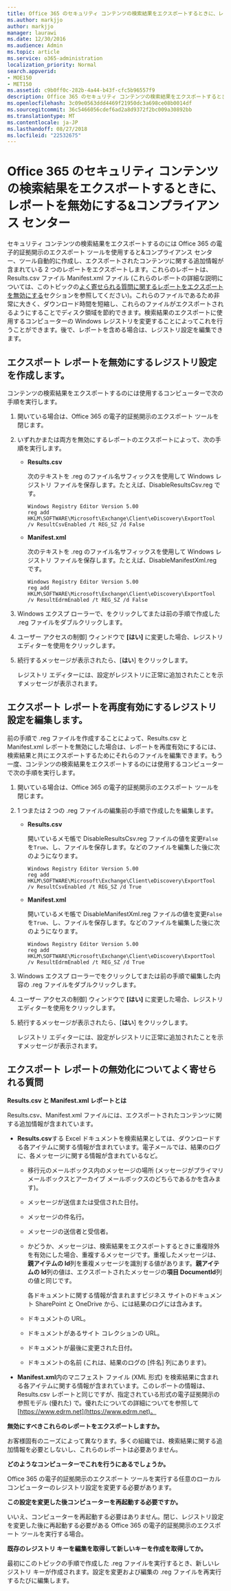 ```yaml
---
title: Office 365 のセキュリティ コンテンツの検索結果をエクスポートするときに、レポートを無効にする&amp;コンプライアンス センター
ms.author: markjjo
author: markjjo
manager: laurawi
ms.date: 12/30/2016
ms.audience: Admin
ms.topic: article
ms.service: o365-administration
localization_priority: Normal
search.appverid:
- MOE150
- MET150
ms.assetid: c9b0ff0c-282b-4a44-b43f-cfc5b96557f9
description: Office 365 のセキュリティ コンテンツの検索結果をエクスポートするときにレポートを無効にするローカル コンピューターの Windows レジストリを編集する&amp;Comliance センター。これらのレポートを無効にすると、ダウンロード時間を短縮し、ディスク領域を節約できます。
ms.openlocfilehash: 3c09e0563ddd4469f21950dc3a698ce08b0014df
ms.sourcegitcommit: 36c5466056cdef6ad2a8d9372f2bc009a30892bb
ms.translationtype: MT
ms.contentlocale: ja-JP
ms.lasthandoff: 08/27/2018
ms.locfileid: "22532675"
---
```

# <a name="disable-reports-when-you-export-content-search-results-in-the-office-365-security-amp-compliance-center"></a>Office 365 のセキュリティ コンテンツの検索結果をエクスポートするときに、レポートを無効にする&amp;コンプライアンス センター

セキュリティ コンテンツの検索結果をエクスポートするのには Office 365 の電子的証拠開示のエクスポート ツールを使用すると&amp;コンプライアンス センター、ツール自動的に作成し、エクスポートされたコンテンツに関する追加情報が含まれている 2 つのレポートをエクスポートします。これらのレポートは、Results.csv ファイル Manifest.xml ファイル (これらのレポートの詳細な説明については、このトピックの[よく寄せられる質問に関するレポートをエクスポートを無効にする](#frequently-asked-questions-about-disabling-export-reports)セクションを参照してください)。これらのファイルであるため非常に大きく、ダウンロード時間を短縮し、これらのファイルがエクスポートされるようにすることでディスク領域を節約できます。検索結果のエクスポートに使用するコンピューターの Windows レジストリを変更することによってこれを行うことができます。後で、レポートを含める場合は、レジストリ設定を編集できます。 
  
## <a name="create-registry-settings-to-disable-the-export-reports"></a>エクスポート レポートを無効にするレジストリ設定を作成します。

コンテンツの検索結果をエクスポートするのには使用するコンピューターで次の手順を実行します。
  
1. 開いている場合は、Office 365 の電子的証拠開示のエクスポート ツールを閉じます。
    
2. いずれかまたは両方を無効にするレポートのエクスポートによって、次の手順を実行します。
    
    - **Results.csv**
    
      次のテキストを .reg のファイル名サフィックスを使用して Windows レジストリ ファイルを保存します。たとえば、DisableResultsCsv.reg です。
    
      ```
      Windows Registry Editor Version 5.00
      reg add HKLM\SOFTWARE\Microsoft\Exchange\Client\eDiscovery\ExportTool /v ResultCsvEnabled /t REG_SZ /d False 
      ```

    - **Manifest.xml**
    
      次のテキストを .reg のファイル名サフィックスを使用して Windows レジストリ ファイルを保存します。たとえば、DisableManifestXml.reg です。
    
      ```
      Windows Registry Editor Version 5.00
      reg add HKLM\SOFTWARE\Microsoft\Exchange\Client\eDiscovery\ExportTool /v ResultEdrmEnabled /t REG_SZ /d False 
      ```

3. Windows エクスプ ローラーで、をクリックしてまたは前の手順で作成した .reg ファイルをダブルクリックします。
    
4. ユーザー アクセスの制御] ウィンドウで **[はい]** に変更した場合、レジストリ エディターを使用をクリックします。 
    
5. 続行するメッセージが表示されたら、[**はい**] をクリックします。
    
    レジストリ エディターには、設定がレジストリに正常に追加されたことを示すメッセージが表示されます。
  
## <a name="edit-registry-settings-to-re-enable-the-export-reports"></a>エクスポート レポートを再度有効にするレジストリ設定を編集します。

前の手順で .reg ファイルを作成することによって、Results.csv と Manifest.xml レポートを無効にした場合は、レポートを再度有効にするには、検索結果と共にエクスポートするためにそれらのファイルを編集できます。もう一度、コンテンツの検索結果をエクスポートするのには使用するコンピューターで次の手順を実行します。
  
1. 開いている場合は、Office 365 の電子的証拠開示のエクスポート ツールを閉じます。
    
2. 1 つまたは 2 つの .reg ファイルの編集前の手順で作成したを編集します。
    
    - **Results.csv**
    
        開いているメモ帳で DisableResultsCsv.reg ファイルの値を変更`False`を`True`、し、ファイルを保存します。などのファイルを編集した後に次のようになります。
    
        ```
        Windows Registry Editor Version 5.00
      reg add HKLM\SOFTWARE\Microsoft\Exchange\Client\eDiscovery\ExportTool /v ResultCsvEnabled /t REG_SZ /d True
        ```

    - **Manifest.xml**
    
        開いているメモ帳で DisableManifestXml.reg ファイルの値を変更`False`を`True`、し、ファイルを保存します。などのファイルを編集した後に次のようになります。
    
      ```
      Windows Registry Editor Version 5.00
      reg add HKLM\SOFTWARE\Microsoft\Exchange\Client\eDiscovery\ExportTool /v ResultEdrmEnabled /t REG_SZ /d True
      ```

3. Windows エクスプ ローラーでをクリックしてまたは前の手順で編集した内容の .reg ファイルをダブルクリックします。
    
4. ユーザー アクセスの制御] ウィンドウで **[はい]** に変更した場合、レジストリ エディターを使用をクリックします。 
    
5. 続行するメッセージが表示されたら、[**はい**] をクリックします。
    
    レジストリ エディターには、設定がレジストリに正常に追加されたことを示すメッセージが表示されます。
  
## <a name="frequently-asked-questions-about-disabling-export-reports"></a>エクスポート レポートの無効化についてよく寄せられる質問
<a name="faqs"> </a>

 **Results.csv と Manifest.xml レポートとは**
  
Results.csv、Manifest.xml ファイルには、エクスポートされたコンテンツに関する追加情報が含まれています。
  
- **Results.csv**する Excel ドキュメントを検索結果としては、ダウンロードする各アイテムに関する情報が含まれています。電子メールでは、結果のログに、各メッセージに関する情報が含まれているなど。 
    
  - 移行元のメールボックス内のメッセージの場所 (メッセージがプライマリ メールボックスとアーカイブ メールボックスのどちらであるかを含みます)。
    
  - メッセージが送信または受信された日付。
    
  - メッセージの件名行。
    
  - メッセージの送信者と受信者。
    
  - かどうか、メッセージは、検索結果をエクスポートするときに重複除外を有効にした場合、重複するメッセージです。重複したメッセージは、**親アイテムの Id**列を重複メッセージを識別する値があります。**親アイテムの Id**列の値は、エクスポートされたメッセージの**項目 DocumentId**列の値と同じです。 
    
    各ドキュメントに関する情報が含まれますビジネス サイトのドキュメント SharePoint と OneDrive から、には結果のログには含みます。
    
  - ドキュメントの URL。
    
  - ドキュメントがあるサイト コレクションの URL。
    
  - ドキュメントが最後に変更された日付。
    
  - ドキュメントの名前 (これは、結果のログの [件名] 列にあります)。
    
- **Manifest.xml**内のマニフェスト ファイル (XML 形式) を検索結果に含まれる各アイテムに関する情報が含まれています。このレポートの情報は、Results.csv レポートと同じですが、指定されている形式の電子証拠開示の参照モデル (優れた) で。優れたについての詳細についてを参照して[https://www.edrm.net](https://www.edrm.net)。
    
 **無効にすべきこれらのレポートをエクスポートしますか。**
  
お客様固有のニーズによって異なります。多くの組織では、検索結果に関する追加情報を必要としないし、これらのレポートは必要ありません。
  
 **どのようなコンピューターでこれを行うにあるでしょうか。**
  
 Office 365 の電子的証拠開示のエクスポート ツールを実行する任意のローカル コンピューターのレジストリ設定を変更する必要があります。 
  
 **この設定を変更した後コンピューターを再起動する必要ですか。**
  
いいえ、コンピューターを再起動する必要はありません。閉じ、レジストリ設定を変更した後に再起動する必要がある Office 365 の電子的証拠開示のエクスポート ツールを実行する場合。
  
 **既存のレジストリ キーを編集を取得して新しいキーを作成を取得してか。**
  
最初にこのトピックの手順で作成した .reg ファイルを実行するとき、新しいレジストリ キーが作成されます。設定を変更および編集の .reg ファイルを再実行するたびに編集します。
